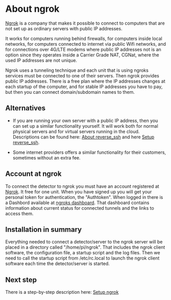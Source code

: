 # About ngrok

[Ngrok](http://ngrok.com) is a company that makes it possible to connect to
computers that are not set up as ordinary servers with public IP addresses.

It works for computers running behind firewalls, for computers inside local
networks, for computers connected to internet via public Wifi networks, and
for connections over 4G/LTE modems where public IP addresses not is an option
since they operates inside a Carrier Grade NAT, CGNat, where the used
IP addresses are not unique.

Ngrok uses a tunneling technique and each unit that is using ngroks services
must be connected to one of their servers.
Then ngrok provides public IP addresses. There is a free plan where the IP
addresses changes at each startup of the computer, and for stable IP addresses
you have to pay, but then you can connect domain/subdomain names to them.

## Alternatives

- If you are running your own server with a public IP address, then you can
set up a similar functionality yourself. It will work both for normal physical
servers and for virtual servers running in the cloud.
Descriptions can be found here: [About reverse_ssh](docs/about_reverse_ssh.md)
and here [Setup reverse_ssh](docs/setup_reverse_ssh.md).

- Some internet providers offers a similar functionality for their customers, sometimes without an extra fee.

## Account at ngrok

To connect the detector to ngrok you must have an account registered at
[Ngrok](http://ngrok.com). It free for one unit.
When you have signed up you will get your personal token for authentication,
the "Authtoken".
When logged in there is a Dashbord available at
[ngroks dashboard](https://dashboard.ngrok.com/).
That dashboard contains information about current status for connected tunnels
and the links to access them.

## Installation in summary

Everything needed to connect a detector/server to the ngrok server will be placed
in a directory called "/home/pi/ngrok". That includes the ngrok client software,
the configuration file, a startup script and the log files.
Then we need to call the startup script from /etc/rc.local to launch the ngrok
client software each time the detector/server is started.

## Next step

There is a step-by-step description here:
[Setup ngrok](docs/setup_ngrok.md)
